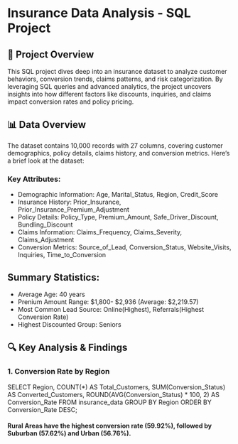 # Insurance Data Analysis - SQL Project

## 🚀 Project Overview
This SQL project dives deep into an insurance dataset to analyze customer behaviors, conversion trends, claims patterns, and risk categorization. By leveraging SQL queries and advanced analytics, the project uncovers insights into how different factors like discounts, inquiries, and claims impact conversion rates and policy pricing.

## 📊 Data Overview
The dataset contains 10,000 records with 27 columns, covering customer demographics, policy details, claims history, and conversion metrics. Here’s a brief look at the dataset:
### Key Attributes:
- Demographic Information: Age, Marital_Status, Region, Credit_Score
- Insurance History: Prior_Insurance, Prior_Insurance_Premium_Adjustment
- Policy Details: Policy_Type, Premium_Amount, Safe_Driver_Discount, Bundling_Discount
- Claims Information: Claims_Frequency, Claims_Severity, Claims_Adjustment
- Conversion Metrics: Source_of_Lead, Conversion_Status, Website_Visits, Inquiries, Time_to_Conversion

## Summary Statistics:
- Average Age: 40 years
- Prenium Amount Range: $1,800- $2,936 (Average: $2,219.57)
- Most Common Lead Source: Online(Highest), Referrals(Highest Conversion Rate)
- Highest Discounted Group: Seniors

## 🔍 Key Analysis & Findings
### 1. Conversion Rate by Region

SELECT 
    Region,
    COUNT(*) AS Total_Customers,
    SUM(Conversion_Status) AS Converted_Customers,
    ROUND(AVG(Conversion_Status) * 100, 2) AS Conversion_Rate
FROM insurance_data
GROUP BY Region
ORDER BY Conversion_Rate DESC;

#### Rural Areas have the highest conversion rate (59.92%), followed by Suburban (57.62%) and Urban (56.76%).

